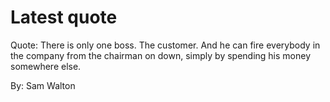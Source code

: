 # Latest quote 

Quote: There is only one boss. The customer. And he can fire everybody in the company from the chairman on down, simply by spending his money somewhere else. 

By: Sam Walton